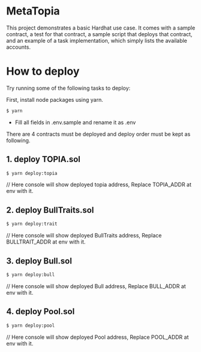 # MetaTopia

This project demonstrates a basic Hardhat use case. It comes with a sample contract, a test for that contract, a sample script that deploys that contract, and an example of a task implementation, which simply lists the available accounts.

# How to deploy
Try running some of the following tasks to deploy:

First, install node packages using yarn.

```zsh
$ yarn
```

- Fill all fields in .env.sample and rename it as .env

There are 4 contracts must be deployed and deploy order must be kept as following.

## 1. deploy TOPIA.sol
```zsh
$ yarn deploy:topia
```
// Here console will show deployed topia address, Replace TOPIA_ADDR at env with it.

## 2. deploy BullTraits.sol
```zsh
$ yarn deploy:trait
```
// Here console will show deployed BullTraits address, Replace BULLTRAIT_ADDR at env with it.

## 3. deploy Bull.sol

```zsh
$ yarn deploy:bull
```
// Here console will show deployed Bull address, Replace BULL_ADDR at env with it.

## 4. deploy Pool.sol

```zsh
$ yarn deploy:pool
```
// Here console will show deployed Pool address, Replace POOL_ADDR at env with it.